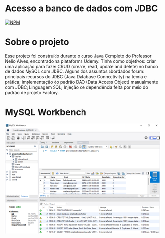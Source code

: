 # Acesso a banco de dados com JDBC 
[![NPM](https://img.shields.io/npm/l/react)](https://github.com/matheus-klabunde/jdbc-dao-factory/blob/main/LICENSE)

# Sobre o projeto
Esse projeto foi construído durante o curso Java Completo do Professor Nelio Alves, encontrado na plataforma Udemy.
Tinha como objetivos: criar uma aplicação para fazer CRUD (create, read, update and delete) no banco de dados MySQL com JDBC.
Alguns dos assuntos abordados foram: principais recursos do JDBC (Java Database Connectivity) na teoria e prática; 
implementação do padrão DAO (Data Access Object) manualmente com JDBC; Linguagem SQL; Injeção de dependência feita por meio do padrão de projeto Factory.

# MySQL Workbench
![MySQL Workbench](https://github.com/matheus-klabunde/jdbc-dao-factory/blob/main/assets/img/img.png)
